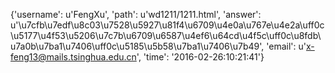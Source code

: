{'username': u'FengXu', 'path': u'wd1211/1211.html', 'answer': u'\u7cfb\u7edf\u8c03\u7528\u5927\u81f4\u6709\u4e0a\u767e\u4e2a\uff0c\u5177\u4f53\u5206\u7c7b\u6709\u6587\u4ef6\u64cd\u4f5c\uff0c\u8fdb\u7a0b\u7ba1\u7406\uff0c\u5185\u5b58\u7ba1\u7406\u7b49', 'email': u'x-feng13@mails.tsinghua.edu.cn', 'time': '2016-02-26:10:21:41'}